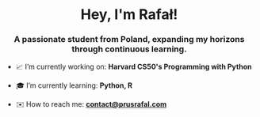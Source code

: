 <h1 align="center">Hey, I'm Rafał!</h1>
<h3 align="center">A passionate student from Poland, expanding my horizons through continuous learning. </h3>

- 📈 I’m currently working on: **Harvard CS50's Programming with Python**

- 🎓 I’m currently learning: **Python, R**

- ✉️ How to reach me: **contact@prusrafal.com**
